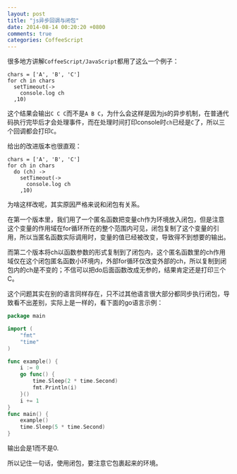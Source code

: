 ```yaml
---
layout: post
title: "js异步回调与闭包"
date: 2014-08-14 00:20:20 +0800
comments: true
categories: CoffeeScript
---
```


很多地方讲解`CoffeeScript/JavaScript`都用了这么一个例子：

```coffee-script
chars = ['A', 'B', 'C']
for ch in chars
  setTimeout(->
    console.log ch
  ,10)
```

<!--more-->

这个结果会输出`C C C`而不是`A B C`，为什么会这样是因为js的异步机制，在普通代码执行完毕后才会处理事件，而在处理时间打印console时`ch`已经是`C`了，所以三个回调都会打印`C`。

给出的改进版本也很直观：

```coffee-script
chars = ['A', 'B', 'C']
for ch in chars
  do (ch) ->
    setTimeout(->
      console.log ch
    ,10)
```

为啥这样改呢，其实原因严格来说和闭包有关系。

在第一个版本里，我们用了一个匿名函数把变量ch作为环境放入闭包，但是注意这个变量的作用域在for循环所在的整个范围内可见，闭包复制了这个变量的引用，所以当匿名函数实际调用时，变量的值已经被改变，导致得不到想要的输出。

而第二个版本将ch以函数参数的形式复制到了闭包内，这个匿名函数里的ch作用域仅在这个闭包匿名函数小环境内，外部for循环仅改变外部的ch，所以复制到闭包内的ch是不变的；不信可以把do后面函数改成无参的，结果肯定还是打印三个C。

这个问题其实在别的语言同样存在，只不过其他语言很大部分都同步执行闭包，导致看不出差别，实际上是一样的，看下面的go语言示例：

```go
package main

import (
	"fmt"
	"time"
)

func example() {
	i := 0
	go func() {
		time.Sleep(2 * time.Second)
		fmt.Println(i)
	}()
	i += 1
}
func main() {
	example()
	time.Sleep(5 * time.Second)
}
```

输出会是1而不是0.

所以记住一句话，使用闭包，要注意它包裹起来的环境。